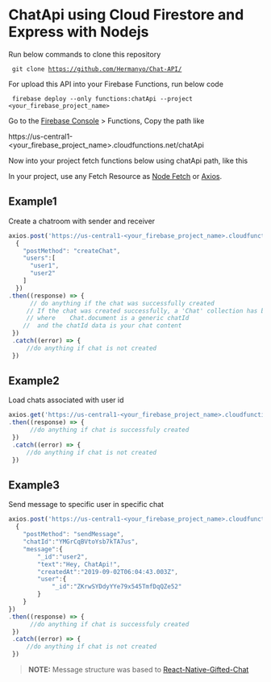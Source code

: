 # ChatApi using Cloud Firestore and Express with Nodejs

Run below commands to clone this repository

<code> git clone https://github.com/Hermanyo/Chat-API/ </code>

For upload this API into your Firebase Functions, run below code

<code> firebase deploy --only functions:chatApi --project <your_firebase_project_name> </code>

Go to the [Firebase Console](https://console.firebase.google.com) > Functions, Copy the path like

https://us-central1-<your_firebase_project_name>.cloudfunctions.net/chatApi 

Now into your project fetch functions below using chatApi path, like this
 
In your project, use any Fetch Resource as [Node Fetch](https://github.com/bitinn/node-fetch) or [Axios](https://github.com/axios/axios).

## Example1 
Create a chatroom with sender and receiver

```js
axios.post('https://us-central1-<your_firebase_project_name>.cloudfunctions.net/chatApi/api/v1/post',
  { 
    "postMethod": "createChat",
    "users":[
      "user1",
      "user2"
    ]
  }) 
.then((response) => { 
      // do anything if the chat was successfully created
     // If the chat was created successfully, a 'Chat' collection has been created (if it does not exist) in your database
     // where    Chat.document is a generic chatId
    //  and the chatId data is your chat content
 })
 .catch((error) => {
     //do anything if chat is not created  
 })
```
 
    
## Example2
Load chats associated with user id

```js
axios.get('https://us-central1-<your_firebase_project_name>.cloudfunctions.net/chatApi/api/v1/chat/loadChat?_id=' + '2321hsyss92121982')
.then((response) => { 
      //do anything if chat is successfuly created 
 })
 .catch((error) => {
     //do anything if chat is not created  
 })
```
## Example3
Send message to specific user in specific chat
```js
axios.post('https://us-central1-<your_firebase_project_name>.cloudfunctions.net/chatApi/api/v1/post',
  {
	"postMethod": "sendMessage",
	"chatId":"YMGrCqBVtoYsb7kTA7us",
	"message":{
		"_id":"user2",
		"text":"Hey, ChatApi!",
		"createdAt":"2019-09-02T06:04:43.003Z",
		"user":{
			"_id":"ZKrwSYDdyYYe79x545TmfDqQZe52"
		}
	}
}) 
.then((response) => { 
      //do anything if chat is successfuly created 
 })
 .catch((error) => {
     //do anything if chat is not created  
 })
```
> **NOTE:** Message structure was based to [React-Native-Gifted-Chat](https://github.com/FaridSafi/react-native-gifted-chat)
  
